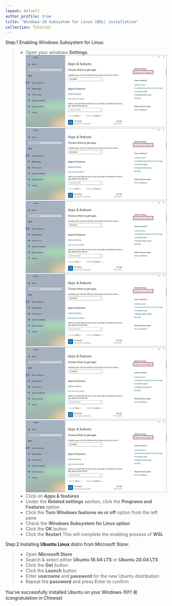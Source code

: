 ```yaml
---
layout: default
author_profile: true
title: "Windows-10 Subsystem for Linux (WSL) installation"
collection: Tutorial
---
```

<!--### Windows-10 Subsystem for Linux (WSL) installation"-->

Step:1 Enabling Windows Subsystem for Linux:
> * Open your windows **Settings**  
> ![Image1](_portfolio/a1.jpg) 
> ![Image2](https://github.com/YonSci/yon_academic/blob/3d428672244cb119c5c9b5aaf8e28620f854d8bd/_portfolio/a1.jpg)
> ![Image3](images/a1.jpg)
> ![Image4](https://github.com/YonSci/yon_academic/blob/d02de418057b38e3bc947d5adb82f26eee2c09ee/images/a1.jpg)
> ![Image5](a1.jpg)
> ![Image6](https://github.com/YonSci/yon_academic/blob/3d428672244cb119c5c9b5aaf8e28620f854d8bd/_portfolio/a1.jpg)
> * Click on **Apps & features**   
> * Under the **Related settings** section, click the **Programs and Features** option  
> * Click the **Turn Windows features on or off** option from the left pane
> * Check the **Windows Subsystem for Linux option**
> * Click the **OK** button
> * Click the **Restart** 
This will complete the enabling process of **WSL** 

Step:2 Installing __**Ubuntu Linux**__ distro from Microsoft Store:
> * Open **Microsoft Store** 
> * Search & select either **Ubuntu 18.04 LTS** or **Ubuntu 20.04 LTS**
> * Click the **Get** button
> * Click the **Launch** button 
> * Enter **username** and **password** for the new Ubuntu distribution
> * Repeat the **password** and press Enter to confirm

You've successfully installed Ubuntu on your Windows-10!!! ㊗️ (congratulation in Chinese)
